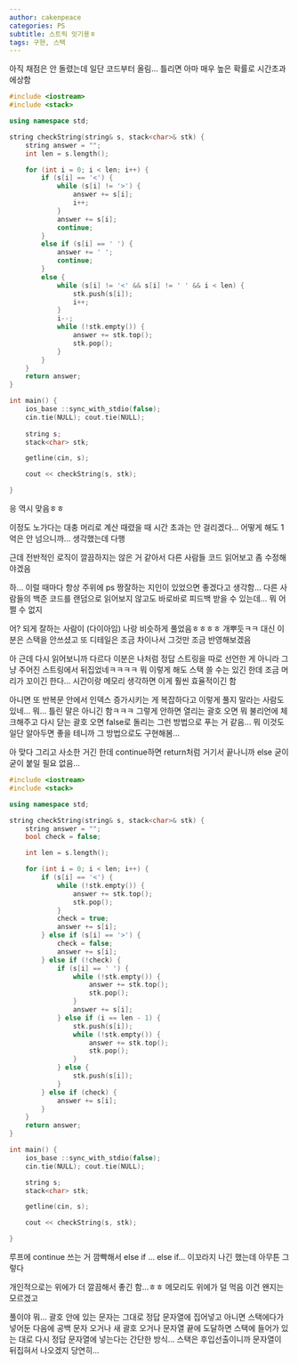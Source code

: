 ```yaml
---
author: cakenpeace
categories: PS
subtitle: 스트릭 잇기용ㅎ
tags: 구현, 스택
---
```


아직 채점은 안 돌렸는데 일단 코드부터 올림... 틀리면 아마 매우 높은 확률로 시간초과 에상함

```c++
#include <iostream>
#include <stack>

using namespace std;

string checkString(string& s, stack<char>& stk) {
    string answer = "";
    int len = s.length();

    for (int i = 0; i < len; i++) {
        if (s[i] == '<') {
            while (s[i] != '>') {
                answer += s[i];
                i++;
            }
            answer += s[i];
            continue;
        }
        else if (s[i] == ' ') {
            answer += ' ';
            continue;
        }
        else {
            while (s[i] != '<' && s[i] != ' ' && i < len) {
                stk.push(s[i]);
                i++;
            }
            i--;
            while (!stk.empty()) {
                answer += stk.top();
                stk.pop();
            }
        }
    }
    return answer;
}

int main() {
    ios_base ::sync_with_stdio(false);
    cin.tie(NULL); cout.tie(NULL);
    
    string s;
    stack<char> stk;

    getline(cin, s);

    cout << checkString(s, stk);

}
```

응 역시 맞음ㅎㅎ

이정도 노가다는 대충 머리로 계산 때렸을 때 시간 초과는 안 걸리겠다... 어떻게 해도 1억은 안 넘으니까... 생각했는데 다행

근데 전반적인 로직이 깔끔하지는 않은 거 같아서 다른 사람들 코드 읽어보고 좀 수정해야겠음

하... 이럴 때마다 항상 주위에 ps 짱잘하는 지인이 있었으면 좋겠다고 생각함... 다른 사람들의 백준 코드를 랜덤으로 읽어보지 않고도 바로바로 피드백 받을 수 있는데... 뭐 어쩔 수 없지

어? 되게 잘하는 사람이 (다이아임) 나랑 비슷하게 풀었음ㅎㅎㅎㅎ 개뿌듯ㅋㅋ 대신 이분은 스택을 안쓰셨고 또 디테일은 조금 차이나서 그것만 조금 반영해보겠음

아 근데 다시 읽어보니까 다르다 이분은 나처럼 정답 스트링을 따로 선언한 게 아니라 그냥 주어진 스트링에서 뒤집었네ㅋㅋㅋㅋ 뭐 이렇게 해도 스택 쓸 수는 있긴 한데 조금 머리가 꼬이긴 한다... 시간이랑 메모리 생각하면 이게 훨씬 효율적이긴 함

아니면 또 반복문 안에서 인덱스 증가시키는 게 복잡하다고 이렇게 풀지 말라는 사람도 있네... 뭐... 틀린 말은 아니긴 함ㅋㅋㅋ 그렇게 안하면 열리는 괄호 오면 뭐 불리언에 체크해주고 다시 닫는 괄호 오면 false로 돌리는 그런 방법으로 푸는 거 같음... 뭐 이것도 일단 알아두면 좋을 테니까 그 방법으로도 구현해봄...

아 맞다 그리고 사소한 거긴 한데 continue하면 return처럼 거기서 끝나니까 else 굳이굳이 붙일 필요 없음... 

```c++
#include <iostream>
#include <stack>

using namespace std;

string checkString(string& s, stack<char>& stk) {
    string answer = "";
    bool check = false;

    int len = s.length();

    for (int i = 0; i < len; i++) {
        if (s[i] == '<') {
            while (!stk.empty()) {
                answer += stk.top();
                stk.pop();
            }
            check = true;
            answer += s[i];
        } else if (s[i] == '>') {
            check = false;
            answer += s[i];
        } else if (!check) {
            if (s[i] == ' ') {
                while (!stk.empty()) {
                    answer += stk.top();
                    stk.pop();
                }
                answer += s[i];
            } else if (i == len - 1) {
                stk.push(s[i]);
                while (!stk.empty()) {
                    answer += stk.top();
                    stk.pop();
                }
            } else {
                stk.push(s[i]);
            }
        } else if (check) {
            answer += s[i];
        }
    }
    return answer;
}

int main() {
    ios_base ::sync_with_stdio(false);
    cin.tie(NULL); cout.tie(NULL);

    string s;
    stack<char> stk;

    getline(cin, s);

    cout << checkString(s, stk);

}
```

루프에 continue 쓰는 거 깜빡해서 else if ... else if... 이꼬라지 나긴 했는데 아무튼 그렇다

개인적으로는 위에가 더 깔끔해서 좋긴 함...ㅎㅎ 메모리도 위에가 덜 먹음 이건 왠지는 모르겠고

풀이야 뭐... 괄호 안에 있는 문자는 그대로 정답 문자열에 집어넣고 아니면 스택에다가 넣어둔 다음에 공백 문자 오거나 새 괄호 오거나 문자열 끝에 도달하면 스택에 들어가 있는 대로 다시 정답 문자열에 넣는다는 간단한 방식... 스택은 후입선출이니까 문자열이 뒤집혀서 나오겠지 당연히...